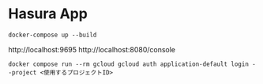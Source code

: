 # Hasura App
```
docker-compose up --build
```

http://localhost:9695 
http://localhost:8080/console

```
docker compose run --rm gcloud gcloud auth application-default login --project <使用するプロジェクトID>
```